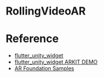 # RollingVideoAR

# Reference

- [flutter_unity_widget](https://github.com/snowballdigital/flutter-unity-view-widget)
- [flutter_unity_widget ARKIT DEMO](https://github.com/juicycleff/flutter-unity-arkit-demo)
- [AR Foundation Samples](https://github.com/Unity-Technologies/arfoundation-samples)
